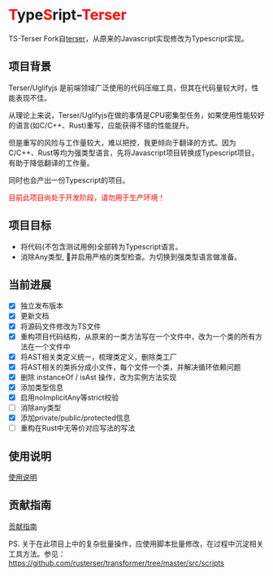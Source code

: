 <h1><span style="color:red">T</span>ype<span style="color:red">S</span>ript-<span style="color:red">Terser</span></h1>

TS-Terser Fork自[terser](https://github.com/terser/terser)，从原来的Javascript实现修改为Typescript实现。

## 项目背景

Terser/Uglifyjs 是前端领域广泛使用的代码压缩工具，但其在代码量较大时，性能表现不佳。

从理论上来说，Terser/Uglifyjs在做的事情是CPU密集型任务，如果使用性能较好的语言(如C/C++、Rust)重写，应能获得不错的性能提升。

但是重写的风险与工作量较大，难以把控，我更倾向于翻译的方式。因为C/C++、Rust等均为强类型语言，先将Javascript项目转换成Typescript项目，有助于降低翻译的工作量。

同时也会产出一份Typescript的项目。

<span style="color:red">目前此项目尚处于开发阶段，请勿用于生产环境！</span>

## 项目目标

- 将代码(不包含测试用例)全部转为Typescript语言。
- 消除Any类型, 并启用严格的类型检查。为切换到强类型语言做准备。

## 当前进展

- [x] 独立发布版本
- [x] 更新文档
- [x] 将源码文件修改为TS文件
- [x] 重构项目代码结构，从原来的一类方法写在一个文件中，改为一个类的所有方法在一个文件中
- [x] 将AST相关类定义统一，梳理类定义，删除类工厂
- [x] 将AST相关的类拆分成小文件，每个文件一个类，并解决循环依赖问题
- [x] 删除 instanceOf / isAst 操作，改为实例方法实现
- [x] 添加类型信息
- [x] 启用noImplicitAny等strict校验
- [ ] 消除any类型
- [x] 添加private/public/protected信息
- [ ] 重构在Rust中无等价对应写法的写法

## 使用说明
[使用说明](./terser.md)

## 贡献指南
[贡献指南](./CONTRIBUTING.md)

PS. 关于在此项目上中的复杂批量操作，应使用脚本批量修改，在过程中沉淀相关工具方法。参见： https://github.com/rusterser/transformer/tree/master/src/scripts
